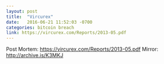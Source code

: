 ```yaml
---
layout: post
title:  "Vircurex"
date:   2016-06-21 11:52:03 -0700
categories: bitcoin breach
link: https://vircurex.com/Reports/2013-05.pdf
---
```

Post Mortem: https://vircurex.com/Reports/2013-05.pdf
Mirror: http://archive.is/K3MKJ
